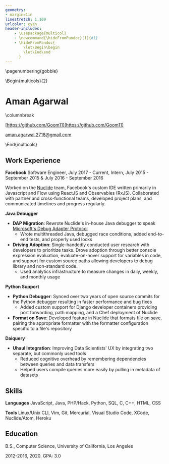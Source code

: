 ```yaml
---
geometry:
- margin=1in
linestretch: 1.109
urlcolor: cyan
header-includes:
    - \usepackage{multicol}
    - \newcommand{\hideFromPandoc}[1]{#1}
    - \hideFromPandoc{
        \let\Begin\begin
        \let\End\end
      }
---
```


\pagenumbering{gobble}

\Begin{multicols}{2}

# Aman Agarwal

\columnbreak

[https://github.com/Goom11](https://github.com/Goom11)

<aman.agarwal.2718@gmail.com>

\End{multicols}

Work Experience
---------------

**Facebook** Software Engineer, July 2017 - Current, Intern, July 2015 - September 2015 & July 2016 - September 2016

Worked on the [Nuclide](https://nuclide.io/) team, Facebook's custom IDE written primarily in Javascript and Flow using ReactJS and Observables (RxJS). Collaborated with partner and cross-functional teams, developed project plans, and communicated timelines and progress regularly.

**Java Debugger**

* **DAP Migration**: Rewrote Nuclide's in-house Java debugger to speak [Microsoft's Debug Adapter Protocol](https://microsoft.github.io/debug-adapter-protocol/)
    * Wrote multithreaded Java, debugged race conditions, added end-to-end tests, and properly used locks
* **Driving Adoption**: Single-handedly conducted user research with developers to prioritize tasks. Drove adoption through better console expression evaluation, evaluate-on-hover support for variables in code, and support for custom source paths allowing developers to debug library and non-standard code.
    * Used analytics infrastructure to measure changes in daily, weekly, and monthly usage

**Python Support**

* **Python Debugger**: Synced over two years of open source commits for the Python debugger resulting in faster performance and bug fixes
    * Added custom support for Django developer containers providing port forwarding, path mapping, and a Chef deployment of Nuclide
* **Format on Save**: Developed feature in Nuclide that formats file on save, pairing the appropriate formatter with the formatter configuration specific to a file's repository


**Daiquery**

* **Uhaul Integration**: Improving Data Scientists' UX by integrating two separate, but commonly used tools
    * Reduced cognitive overhead by remembering dependencies between queries and data transfers
    * Helped users compile queries more easily by pulling in metadata of datasets

Skills
------

**Languages** JavaScript, Java, PHP/Hack, Python, SQL, C, C++, HTML, CSS

**Tools** Linux/Unix CLI, Vim, Git, Mercurial, Visual Studio Code, XCode, Nuclide/Atom, Heroku

Education
---------
B.S., Computer Science, University of California, Los Angeles

2012-2016, 2020. GPA: 3.0